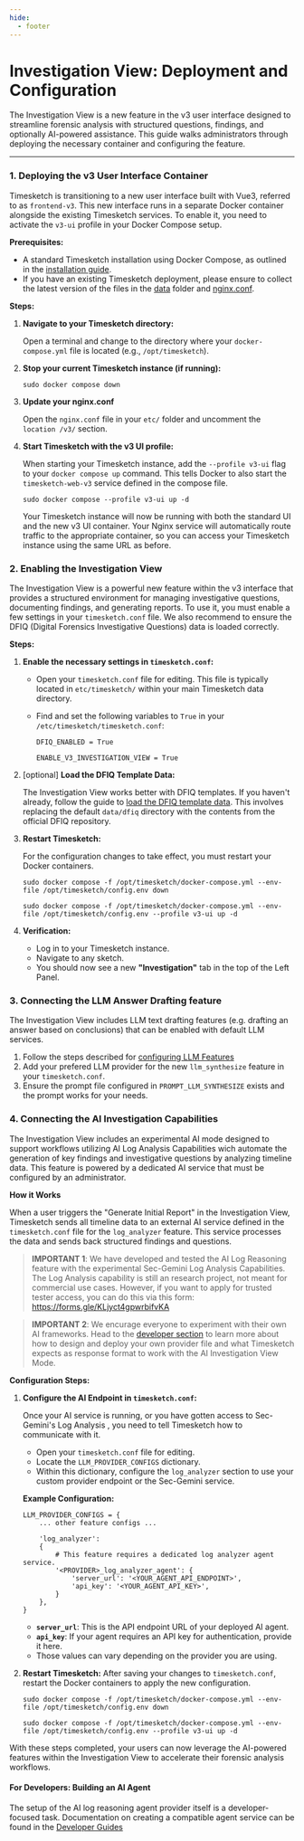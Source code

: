 ```yaml
---
hide:
  - footer
---
```

# Investigation View: Deployment and Configuration

The Investigation View is a new feature in the v3 user interface designed to
streamline forensic analysis with structured questions, findings, and optionally
AI-powered assistance. This guide walks administrators through deploying the
necessary container and configuring the feature.

---

### 1. Deploying the v3 User Interface Container

Timesketch is transitioning to a new user interface built with Vue3, referred to
as `frontend-v3`. This new interface runs in a separate Docker container
alongside the existing Timesketch services. To enable it, you need to activate
the `v3-ui` profile in your Docker Compose setup.

**Prerequisites:**

*   A standard Timesketch installation using Docker Compose, as outlined in the
    [installation guide](/guides/admin/install/).
*   If you have an existing Timesketch deployment, please ensure to collect the
    latest version of the files in the [data](https://github.com/google/timesketch/tree/master/data)
    folder and [nginx.conf](https://github.com/google/timesketch/blob/master/contrib/nginx.conf).

**Steps:**

1.  **Navigate to your Timesketch directory:**

    Open a terminal and change to the directory where your `docker-compose.yml`
    file is located (e.g., `/opt/timesketch`).

1.  **Stop your current Timesketch instance (if running):**

    ```
    sudo docker compose down
    ```

1. **Update your nginx.conf**

   Open the `nginx.conf` file in your `etc/` folder and uncomment the
   `location /v3/` section.

1.  **Start Timesketch with the v3 UI profile:**

    When starting your Timesketch instance, add the `--profile v3-ui` flag to
    your `docker compose up` command. This tells Docker to also start the
    `timesketch-web-v3` service defined in the compose file.

    ```
    sudo docker compose --profile v3-ui up -d
    ```

    Your Timesketch instance will now be running with both the standard UI and
    the new v3 UI container. Your Nginx service will automatically route traffic
    to the appropriate container, so you can access your Timesketch instance
    using the same URL as before.

### 2. Enabling the Investigation View

The Investigation View is a powerful new feature within the v3 interface that
provides a structured environment for managing investigative questions,
documenting findings, and generating reports. To use it, you must enable a few
settings in your `timesketch.conf` file. We also recommend to ensure the DFIQ
(Digital Forensics Investigative Questions) data is loaded correctly.

**Steps:**

1.  **Enable the necessary settings in `timesketch.conf`:**

    *   Open your `timesketch.conf` file for editing. This file is typically
        located in `etc/timesketch/` within your main Timesketch data directory.
    *   Find and set the following variables to `True` in your `/etc/timesketch/timesketch.conf`:

        ```
        DFIQ_ENABLED = True

        ENABLE_V3_INVESTIGATION_VIEW = True
        ```

1.  [optional] **Load the DFIQ Template Data:**

    The Investigation View works better with DFIQ templates. If you haven't
    already, follow the guide to [load the DFIQ template data](https://timesketch.org/guides/admin/load-dfiq/).
    This involves replacing the default `data/dfiq` directory with the contents
    from the official DFIQ repository.

3.  **Restart Timesketch:**

    For the configuration changes to take effect, you must restart your Docker
    containers.

    ```
    sudo docker compose -f /opt/timesketch/docker-compose.yml --env-file /opt/timesketch/config.env down

    sudo docker compose -f /opt/timesketch/docker-compose.yml --env-file /opt/timesketch/config.env --profile v3-ui up -d
    ```

4.  **Verification:**

    *   Log in to your Timesketch instance.
    *   Navigate to any sketch.
    *   You should now see a new **"Investigation"** tab in the top of the Left Panel.

### 3. Connecting the LLM Answer Drafting feature


The Investigation View includes LLM text drafting features (e.g. drafting an
answer based on conclusions) that can be enabled with default LLM services.

1. Follow the steps described for [configuring LLM Features](/guides/admin/llm-features/)
2. Add your prefered LLM provider for the new `llm_synthesize` feature in your `timesketch.conf`.
3. Ensure the prompt file configured in `PROMPT_LLM_SYNTHESIZE` exists and the
   prompt works for your needs.

### 4. Connecting the AI Investigation Capabilities

The Investigation View includes an experimental AI mode designed to support workflows
utilizing AI Log Analysis Capabilities wich automate the generation of key findings
and investigative questions by analyzing timeline data. This feature is powered
by a dedicated AI service that must be configured by an administrator.

**How it Works**

When a user triggers the "Generate Initial Report" in the Investigation View,
Timesketch sends all timeline data to an external AI service defined in the
`timesketch.conf` file for the `log_analyzer` feature. This service processes
the data and sends back structured findings and questions.

> **IMPORTANT 1**: We have developed and tested the AI Log Reasoning feature with
> the experimental Sec-Gemini Log Analysis Capabilities. The Log Analysis capability is
> still an research project, not meant for commercial use cases.
> However, if you want to apply for trusted tester access, you can do this via this
> form: https://forms.gle/KLjyct4gpwrbifvKA

> **IMPORTANT 2**: We encurage everyone to experiment with their own AI
> frameworks. Head to the [developer section](/developers/log-analyzer-agent/)
> to learn more about how to design and deploy your own provider file and what
> Timesketch expects as response format to work with the AI Investigation View Mode.

**Configuration Steps:**

1.  **Configure the AI Endpoint in `timesketch.conf`:**

    Once your AI service is running, or you have gotten access to Sec-Gemini's
    Log Analysis , you need to tell Timesketch how to communicate with it.
    *   Open your `timesketch.conf` file for editing.
    *   Locate the `LLM_PROVIDER_CONFIGS` dictionary.
    *   Within this dictionary, configure the `log_analyzer` section to use your
        custom provider endpoint or the Sec-Gemini service.

    **Example Configuration:**

    ```
    LLM_PROVIDER_CONFIGS = {
        ... other feature configs ...

        'log_analyzer':
        {
            # This feature requires a dedicated log analyzer agent service.
            '<PROVIDER>_log_analyzer_agent': {
                'server_url': '<YOUR_AGENT_API_ENDPOINT>',
                'api_key': '<YOUR_AGENT_API_KEY>',
            }
        },
    }
    ```

    *   **`server_url`**: This is the API endpoint URL of your deployed AI agent.
    *   **`api_key`**: If your agent requires an API key for authentication, provide it here.
    *   Those values can vary depending on the provider you are using.

3.  **Restart Timesketch:**
    After saving your changes to `timesketch.conf`, restart the Docker containers
    to apply the new configuration.

    ```
    sudo docker compose -f /opt/timesketch/docker-compose.yml --env-file /opt/timesketch/config.env down

    sudo docker compose -f /opt/timesketch/docker-compose.yml --env-file /opt/timesketch/config.env --profile v3-ui up -d
    ```

With these steps completed, your users can now leverage the AI-powered features
within the Investigation View to accelerate their forensic analysis workflows.

#### For Developers: Building an AI Agent

The setup of the AI log reasoning agent provider itself is a developer-focused task.
Documentation on creating a compatible agent service can be found in the
[Developer Guides](/developers/log-analyzer-agent/)
